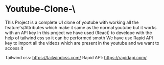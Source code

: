# Youtube-Clone-\
This Project is a complete UI clone of youtube with working all the feature's/Attributes which make it same as the normal youtube but it works with an API key 
In this project we have used (React) to develope with the help of tailwind css so it can be performed smoth 
We have use Rapid API key to import all the videos which are present in the youtube and we want to access it 


Tailwind css: https://tailwindcss.com/
Rapid API: https://rapidapi.com/
